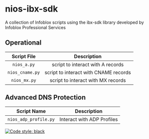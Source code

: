 # nios-ibx-sdk
A collection of Infoblox scripts using the ibx-sdk library developed by Infoblox Professional Services
## Operational
| Script File | Description |
| :---: | :---: |
| `nios_a.py` | script to interact with A records |
| `nios_cname.py` | script to interact with CNAME records | 
| `nios_mx.py` | script to interact with MX records |

## Advanced DNS Protection
| Script Name | Description | 
| :---: | :---: |
| `nios_adp_profile.py` | Interact with ADP Profiles |








[![Code style: black](https://img.shields.io/badge/code%20style-black-000000.svg)](https://github.com/psf/black)
